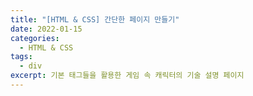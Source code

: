 ```yaml
---
title: "[HTML & CSS] 간단한 페이지 만들기"
date: 2022-01-15
categories:
  - HTML & CSS
tags:
  - div
excerpt: 기본 태그들을 활용한 게임 속 캐릭터의 기술 설명 페이지
---
```




